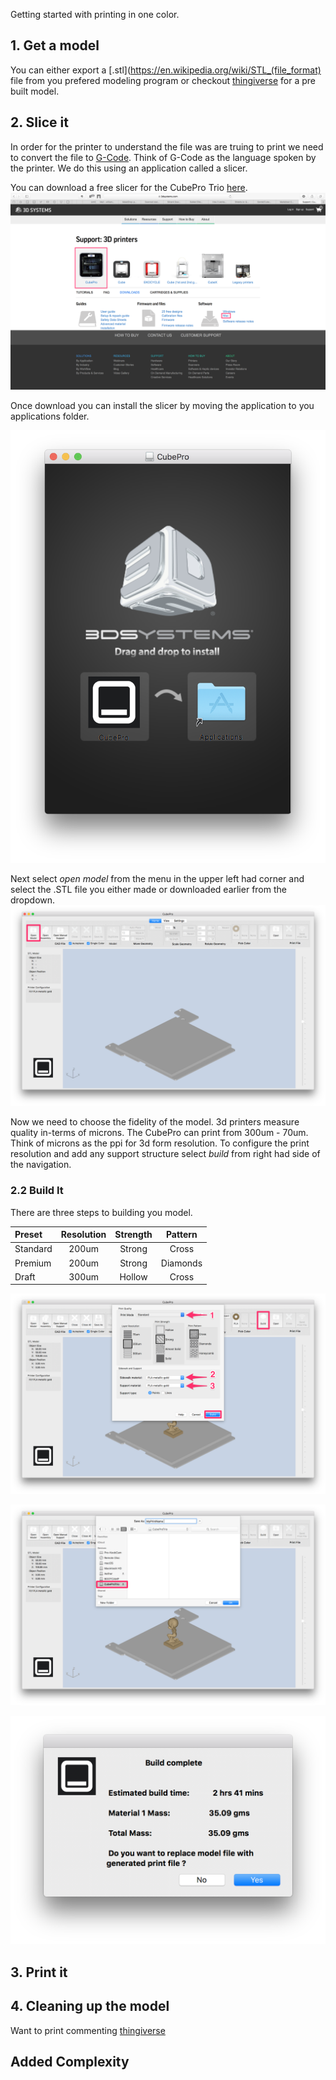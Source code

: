 Getting started with printing in one color.

## 1. Get a model
You can either export a [.stl](https://en.wikipedia.org/wiki/STL_(file_format) file from you prefered modeling program or checkout [thingiverse](http://www.thingiverse.com) for a pre built model.

## 2. Slice it

In order for the printer to understand the file was are truing to print we need to convert the file to [G-Code](https://en.wikipedia.org/wiki/G-code). Think of G-Code as the language spoken by the printer. We do this using an application called a slicer.


You can download a free slicer for the CubePro Trio [here](https://www.3dsystems.com/shop/support/cubepro/downloads).
![here](/assets/downloadslicer.png)


Once download you can install the slicer by moving the application to you applications folder.

![Install Cude Application](/assets/installcube.png)

Next select *open model* from the menu in the upper left had corner and select the .STL file you either made or downloaded earlier from the dropdown.
![Open STL File](/assets/openstlfile.png)

Now we need to choose the fidelity of the model. 3d printers measure  quality in-terms of microns. The CubePro can print from 300um - 70um. Think of microns as the ppi for 3d form resolution. To configure the print resolution and add any support structure select *build* from right had side of the navigation.

### 2.2 Build It
There are three steps to building you model.

| Preset   | Resolution | Strength | Pattern  |
|:---------|:----------:|:--------:|:--------:|
| Standard |   200um    |  Strong  |  Cross   |
| Premium  |   200um    |  Strong  | Diamonds |
| Draft    |   300um    |  Hollow  |  Cross   |




![Build STL](/assets/buildfromstl.png)

![Build STL](/assets/savestl.png)

![Build STL](/assets/printtime.png)





## 3. Print it

## 4. Cleaning up the model


Want to print commenting
[thingiverse](https://www.thingiverse.com/)

## Added Complexity
